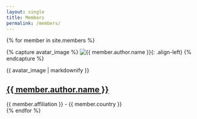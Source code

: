 ```yaml
---
layout: single
title: Members
permalink: /members/
---
```


{% for member in site.members %}

  {% capture avatar_image %} ![{{ member.author.name }}]({{member.author.avatar}}){: .align-left} {% endcapture %}

  {{ avatar_image | markdownify }}
  <div>
    <h2>
      <a href="{{ member.url }}"> {{ member.author.name }}</a>
    </h2>
    {{ member.affiliation }} - {{ member.country }}
  </div>
{% endfor %}
